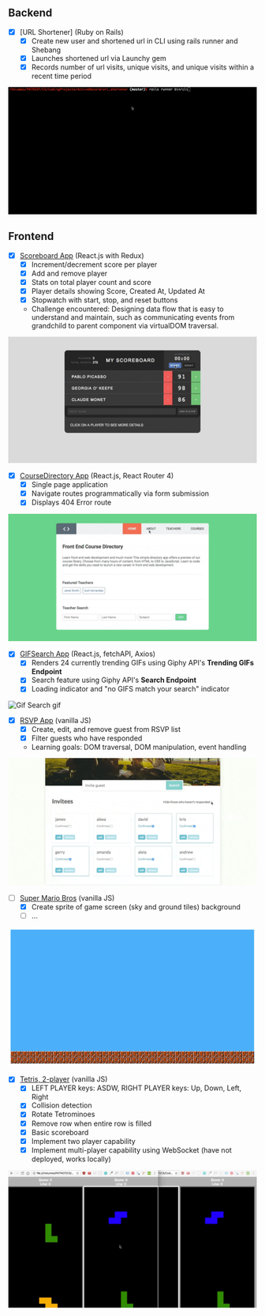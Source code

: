 ## Backend
* [x] [URL Shortener] (Ruby on Rails)
  * [x] Create new user and shortened url in CLI using rails runner and Shebang
  * [x] Launches shortened url via Launchy gem
  * [x] Records number of url visits, unique visits, and unique visits within a recent time period

![url shortener gif](images/url_shortener.gif)


## Frontend
* [x] [Scoreboard App](https://goo.gl/GjZeVb) (React.js with Redux)
  * [x] Increment/decrement score per player
  * [x] Add and remove player
  * [x] Stats on total player count and score
  * [x] Player details showing Score, Created At, Updated At
  * [x] Stopwatch with start, stop, and reset buttons
  * Challenge encountered: Designing data flow that is easy to understand and maintain, such as communicating events from grandchild to parent component via virtualDOM traversal.

![Scoreboard gif](images/scoreboard.gif)

* [x] [CourseDirectory App](https://goo.gl/RqTLNk) (React.js, React Router 4)
  * [x] Single page application
  * [x] Navigate routes programmatically via form submission
  * [x] Displays 404 Error route

![CourseDirectory gif](images/course_directory.gif)

* [x] [GIFSearch App](https://goo.gl/8e7Bqn) (React.js, fetchAPI, Axios)
  * [x] Renders 24 currently trending GIFs using Giphy API's **Trending GIFs Endpoint**
  * [x] Search feature using Giphy API's **Search Endpoint**
  * [x] Loading indicator and "no GIFS match your search" indicator

![Gif Search gif](images/giphysearch.gif)

* [x] [RSVP App](https://goo.gl/tWjW7c) (vanilla JS)
  * [x] Create, edit, and remove guest from RSVP list
  * [x] Filter guests who have responded
  * Learning goals: DOM traversal, DOM manipulation, event handling

![rsvp gif](images/rsvp.gif)

* [ ] [Super Mario Bros](https://goo.gl/BnoLin) (vanilla JS)
  * [x] Create sprite of game screen (sky and ground tiles) background
  * [ ] ...

![Super Mario Bros](images/super_mario_bros.png)

* [x] [Tetris, 2-player](https://goo.gl/voR27T) (vanilla JS)
  * [x] LEFT PLAYER keys: ASDW, RIGHT PLAYER keys: Up, Down, Left, Right
  * [x] Collision detection
  * [x] Rotate Tetrominoes
  * [x] Remove row when entire row is filled
  * [x] Basic scoreboard
  * [x] Implement two player capability
  * [x] Implement multi-player capability using WebSocket (have not deployed, works locally)

![Tetris Multiplayer](images/tetris.gif)
